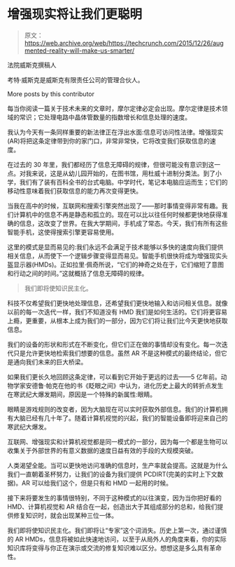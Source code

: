 # 增强现实将让我们更聪明 

> 原文：<https://web.archive.org/web/https://techcrunch.com/2015/12/26/augmented-reality-will-make-us-smarter/>

法院威斯克撰稿人

考特·威斯克是威斯克有限责任公司的管理合伙人。

More posts by this contributor

每当你阅读一篇关于技术未来的文章时，摩尔定律必定会出现。摩尔定律是技术领域的常识；它处理电路中晶体管数量的指数增长和信息处理的速度。

我认为今天有一条同样重要的新法律正在浮出水面:信息可访问性法律。增强现实(AR)将把这条定律带到你的家门口，非常非常快，它将改变我们获取信息的速度。

在过去的 30 年里，我们都经历了信息无障碍的规律，但很可能没有意识到这一点。对我来说，这是从幼儿园开始的，在图书馆，用杜威十进制分类法。到了小学，我们有了装有百科全书的台式电脑。中学时代，笔记本电脑应运而生；它们的移动性意味着我们获取信息的能力再次变得更快。

当我在高中的时候，互联网和搜索引擎突然出现了——那时事情变得非常有趣。我们计算机中的信息不再是静态和孤立的。现在可以比以往任何时候都更快地获得准确的信息，这改变了世界。在我大学期间，手机成了常态。今天，我们有所有这些智能手机，这使得搜索引擎更容易使用。

这里的模式是显而易见的:我们永远不会满足于技术能够以多快的速度向我们提供相关信息，从而使下一个逻辑步骤变得显而易见。智能手机很快将成为增强现实头盔显示器(HMDs)。正如拉里·佩奇所说，“它们的神奇之处在于，它们缩短了意图和行动之间的时间。”这就概括了信息无障碍的规律。

> 我们即将使知识民主化。

科技不仅希望我们更快地处理信息，还希望我们更快地输入和访问相关信息。就像以前的每一次迭代一样，我们不知道没有 HMD 我们是如何生活的。它们将更容易上瘾，更重要，从根本上成为我们的一部分，因为它们将让我们比今天更快地获取信息。

我们的设备的形状和形式在不断变化，但它们正在做的事情却没有变化。每一次迭代只是允许更快地检索我们想要的信息。虽然 AR 不是这种模式的最终结论，但它是通向我们未来的巨大桥梁。

如果我们更长久地回顾这条定律，可以看到它开始于更远的过去——5 亿年前。动物学家安德鲁·帕克在他的书《眨眼之间》中认为，进化历史上最大的转折点发生在寒武纪大爆发期间，原因是一个特殊的新属性:眼睛。

眼睛是游戏规则的改变者，因为大脑现在可以实时获取外部信息。我们的计算机拥有大脑已经有几十年了。随着计算机视觉的兴起，我们的智能设备即将迎来自己的寒武纪大爆发。

互联网、增强现实和计算机视觉都是同一模式的一部分，因为每一个都是生物可以收集关于外部世界的有意义数据的速度日益有效的手段的大规模突破。

人类渴望全能。当可以更快地访问准确的信息时，生产率就会提高。这就是为什么我们一直朝着圣杯努力，让我们的设备为我们提供 PCDIRT(完美的实时上下文数据)。AR 可以给我们这个，但是只有和 HMD 一起用的时候。

接下来将要发生的事情很特别，不同于这种模式的以往演变，因为当你把好看的 HMD、计算机视觉和 AR 结合在一起，创造出大于其组成部分的总和，给我们提供修复知识时，就会出现某种三位一体。

我们即将使知识民主化。我们即将让“专家”这个词消失。历史上第一次，通过谨慎的 AR HMDs，信息将被如此快速地访问，以至于从局外人的角度来看，你的实际知识库将变得与你正在演示或交流的修复知识难以区分。想想这是多么具有革命性。